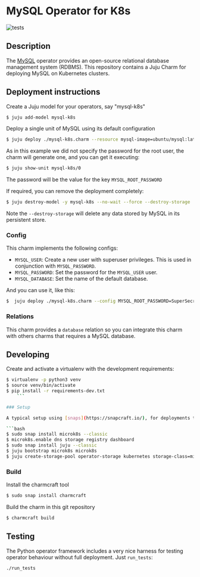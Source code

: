 # MySQL Operator for K8s

![tests](https://github.com/canonical/mysql-operator/actions/workflows/run-tests.yaml/badge.svg)


## Description

The [MySQL](https://www.mysql.com/) operator provides an open-source relational database management system (RDBMS). This repository contains a Juju Charm for deploying MySQL on Kubernetes clusters.


## Deployment instructions


Create a Juju model for your operators, say "mysql-k8s"

```bash
$ juju add-model mysql-k8s
```

Deploy a single unit of MySQL using its default configuration

```bash
$ juju deploy ./mysql-k8s.charm --resource mysql-image=ubuntu/mysql:latest
```

As in this example we did not specify the password for the root user, the charm will generate one, and you can get it executing:


```bash
$ juju show-unit mysql-k8s/0

```

The password will be the value for the key `MYSQL_ROOT_PASSWORD`


If required, you can remove the deployment completely:

```bash
$ juju destroy-model -y mysql-k8s --no-wait --force --destroy-storage
```

Note the `--destroy-storage` will delete any data stored by MySQL in its persistent store.


### Config

This charm implements the following configs:

- `MYSQL_USER`: Create a new user with superuser privileges. This is used in conjunction with `MYSQL_PASSWORD`.
- `MYSQL_PASSWORD`: Set the password for the `MYSQL_USER` user.
- `MYSQL_DATABASE`: Set the name of the default database.

And you can use it, like this:

```bash
$  juju deploy ./mysql-k8s.charm --config MYSQL_ROOT_PASSWORD=SuperSecretPassword --config MYSQL_USER=JohnDoe --config MYSQL_PASSWORD=SuperSecretUserPassword --config MYSQL_DATABASE=default_database --resource mysql-image=ubuntu/mysql:lates
```

### Relations

This charm provides a `database` relation so you can integrate this charm with others charms that requires a MySQL database.


## Developing

Create and activate a virtualenv with the development requirements:

```bash
$ virtualenv -p python3 venv
$ source venv/bin/activate
$ pip install -r requirements-dev.txt
    ```

### Setup

A typical setup using [snaps](https://snapcraft.io/), for deployments to a [microk8s](https://microk8s.io/) cluster can be done using the following commands

```bash
$ sudo snap install microk8s --classic
$ microk8s.enable dns storage registry dashboard
$ sudo snap install juju --classic
$ juju bootstrap microk8s microk8s
$ juju create-storage-pool operator-storage kubernetes storage-class=microk8s-hostpath
```

### Build

Install the charmcraft tool

```bash
$ sudo snap install charmcraft
```

Build the charm in this git repository

```bash
$ charmcraft build
```

## Testing

The Python operator framework includes a very nice harness for testing
operator behaviour without full deployment. Just `run_tests`:

    ./run_tests
